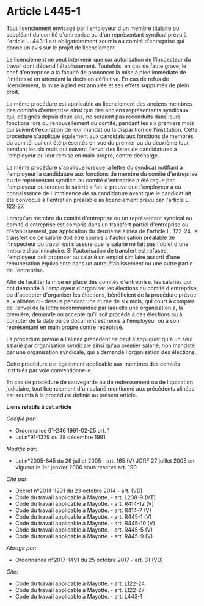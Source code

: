 # Article L445-1

Tout licenciement envisagé par l'employeur d'un membre titulaire ou suppléant du comité d'entreprise ou d'un représentant
syndical prévu à l'article L. 443-1 est obligatoirement soumis au comité d'entreprise qui donne un avis sur le projet de
licenciement.

Le licenciement ne peut intervenir que sur autorisation de l'inspecteur du travail dont dépend l'établissement. Toutefois, en
cas de faute grave, le chef d'entreprise a la faculté de prononcer la mise à pied immédiate de l'intéressé en attendant la
décision définitive. En cas de refus de licenciement, la mise à pied est annulée et ses effets supprimés de plein droit.

La même procédure est applicable au licenciement des anciens membres des comités d'entreprise ainsi que des anciens
représentants syndicaux qui, désignés depuis deux ans, ne seraient pas reconduits dans leurs fonctions lors du renouvellement
du comité, pendant les six premiers mois qui suivent l'expiration de leur mandat ou la disparition de l'institution. Cette
procédure s'applique également aux candidats aux fonctions de membres du comité, qui ont été présentés en vue du premier ou
du deuxième tour, pendant les six mois qui suivent l'envoi des listes de candidatures à l'employeur ou leur remise en main
propre, contre décharge.

La même procédure s'applique lorsque la lettre du syndicat notifiant à l'employeur la candidature aux fonctions de membre du
comité d'entreprise ou de représentant syndical au comité d'entreprise a été reçue par l'employeur ou lorsque le salarié a
fait la preuve que l'employeur a eu connaissance de l'imminence de sa candidature avant que le candidat ait été convoqué à
l'entretien préalable au licenciement prévu par l'article L. 122-27.

Lorsqu'un membre du comité d'entreprise ou un représentant syndical au comité d'entreprise est compris dans un transfert
partiel d'entreprise ou d'établissement, par application du deuxième alinéa de l'article L. 122-24, le transfert de ce
salarié doit être soumis à l'autorisation préalable de l'inspecteur du travail qui s'assure que le salarié ne fait pas
l'objet d'une mesure discriminatoire. Si l'autorisation de transfert est refusée, l'employeur doit proposer au salarié un
emploi similaire assorti d'une rémunération équivalente dans un autre établissement ou une autre partie de l'entreprise.

Afin de faciliter la mise en place des comités d'entreprise, les salariés qui ont demandé à l'employeur d'organiser les
élections au comité d'entreprise, ou d'accepter d'organiser les élections, bénéficient de la procédure prévue aux alinéas ci-
dessus pendant une durée de six mois, qui court à compter de l'envoi de la lettre recommandée par laquelle une organisation
a, la première, demandé ou accepté qu'il soit procédé à des élections ou à compter de la date où ce document est remis à
l'employeur ou à son représentant en main propre contre récépissé.

La procédure prévue à l'alinéa précédent ne peut s'appliquer qu'à un seul salarié par organisation syndicale ainsi qu'au
premier salarié, non mandaté par une organisation syndicale, qui a demandé l'organisation des élections.

Cette procédure est également applicable aux membres des comités institués par voie conventionnelle.

En cas de procédure de sauvegarde ou de redressement ou de liquidation judiciaire, tout licenciement d'un salarié mentionné
aux précédents alinéas est soumis à la procédure définie au présent article.

**Liens relatifs à cet article**

_Codifié par_:

  - Ordonnance 91-246 1991-02-25 art. 1
  - Loi n°91-1379 du 28 décembre 1991

_Modifié par_:

  - Loi n°2005-845 du 26 juillet 2005 - art. 165 (V) JORF 27 juillet 2005 en vigueur le 1er janvier 2006 sous réserve art. 190

_Cité par_:

  - Décret n°2014-1291 du 23 octobre 2014 - art. (VD)
  - Code du travail applicable à Mayotte. - art. L238-9 (VT)
  - Code du travail applicable à Mayotte. - art. R414-12 (V)
  - Code du travail applicable à Mayotte. - art. R414-7 (V)
  - Code du travail applicable à Mayotte. - art. R445-1 (V)
  - Code du travail applicable à Mayotte. - art. R445-10 (V)
  - Code du travail applicable à Mayotte. - art. R445-5 (V)
  - Code du travail applicable à Mayotte. - art. R445-9 (V)

_Abrogé par_:

  - Ordonnance n°2017-1491 du 25 octobre 2017 - art. 31 (VD)

_Cite_:

  - Code du travail applicable à Mayotte. - art. L122-24
  - Code du travail applicable à Mayotte. - art. L122-27
  - Code du travail applicable à Mayotte. - art. L443-1
